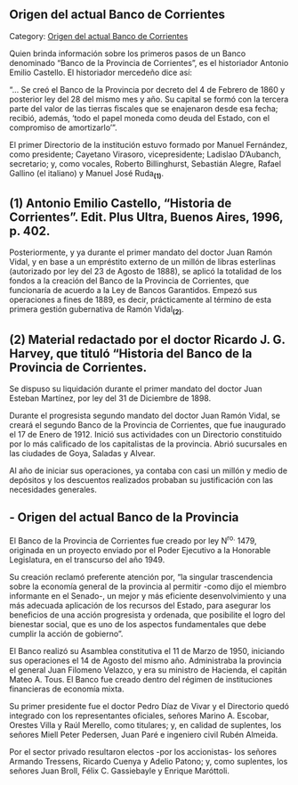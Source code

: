 ## Origen del actual Banco de Corrientes

Category: [Origen del actual Banco de Corrientes](http://descubrircorrientes.com.ar/2012/index.php/4427-corrientes-en-la-familia-argentina-1870-a-la-actualidad/de-juan-filomeno-velazco-a-julio-romero-1949-1976/el-gobierno-de-juan-filomeno-velazco/origen-del-actual-banco-de-corrientes)

Quien brinda información sobre los primeros pasos de un Banco denominado “Banco de la Provincia de Corrientes”, es el historiador Antonio Emilio Castello. El historiador mercedeño dice así:

“... Se creó el Banco de la Provincia por decreto del 4 de Febrero de 1860 y posterior ley del 28 del mismo mes y año. Su capital se formó con la tercera parte del valor de las tierras fiscales que se enajenaron desde esa fecha; recibió, además, ‘todo el papel moneda como deuda del Estado, con el compromiso de amortizarlo’”.

El primer Directorio de la institución estuvo formado por Manuel Fernández, como presidente; Cayetano Virasoro, vicepresidente; Ladislao D’Aubanch, secretario; y, como vocales, Roberto Billinghurst, Sebastián Alegre, Rafael Gallino (el italiano) y Manuel José Ruda<sub><strong>(1)</strong></sub>.

## **(1) Antonio Emilio Castello, “Historia de Corrientes”. Edit. Plus Ultra, Buenos Aires, 1996, p. 402.**

Posteriormente, y ya durante el primer mandato del doctor Juan Ramón Vidal, y en base a un empréstito externo de un millón de libras esterlinas (autorizado por ley del 23 de Agosto de 1888), se aplicó la totalidad de los fondos a la creación del Banco de la Provincia de Corrientes, que funcionaría de acuerdo a la Ley de Bancos Garantidos. Empezó sus operaciones a fines de 1889, es decir, prácticamente al término de esta primera gestión gubernativa de Ramón Vidal<sub><strong>(2)</strong></sub>.

## **(2) Material redactado por el doctor Ricardo J. G. Harvey, que tituló “Historia del Banco de la Provincia de Corrientes.**

Se dispuso su liquidación durante el primer mandato del doctor Juan Esteban Martínez, por ley del 31 de Diciembre de 1898.

Durante el progresista segundo mandato del doctor Juan Ramón Vidal, se creará el segundo Banco de la Provincia de Corrientes, que fue inaugurado el 17 de Enero de 1912. Inició sus actividades con un Directorio constituido por lo más calificado de los capitalistas de la provincia. Abrió sucursales en las ciudades de Goya, Saladas y Alvear.

Al año de iniciar sus operaciones, ya contaba con casi un millón y medio de depósitos y los descuentos realizados probaban su justificación con las necesidades generales.

## **\- Origen del actual Banco de la Provincia**

El Banco de la Provincia de Corrientes fue creado por ley N<sup>ro.</sup> 1479, originada en un proyecto enviado por el Poder Ejecutivo a la Honorable Legislatura, en el transcurso del año 1949.

Su creación reclamó preferente atención por, “la singular trascendencia sobre la economía general de la provincia al permitir -como dijo el miembro informante en el Senado-, un mejor y más eficiente desenvolvimiento y una más adecuada aplicación de los recursos del Estado, para asegurar los beneficios de una acción progresista y ordenada, que posibilite el logro del bienestar social, que es uno de los aspectos fundamentales que debe cumplir la acción de gobierno”.

El Banco realizó su Asamblea constitutiva el 11 de Marzo de 1950, iniciando sus operaciones el 14 de Agosto del mismo año. Administraba la provincia el general Juan Filomeno Velazco, y era su ministro de Hacienda, el capitán Mateo A. Tous. El Banco fue creado dentro del régimen de instituciones financieras de economía mixta.

Su primer presidente fue el doctor Pedro Díaz de Vivar y el Directorio quedó integrado con los representantes oficiales, señores Marino A. Escobar, Orestes Villa y Raúl Merello, como titulares; y, en calidad de suplentes, los señores Miell Peter Pedersen, Juan Paré e ingeniero civil Rubén Almeida.

Por el sector privado resultaron electos -por los accionistas- los señores Armando Tressens, Ricardo Cuenya y Adelio Patono; y, como suplentes, los señores Juan Broll, Félix C. Gassiebayle y Enrique Maróttoli.
